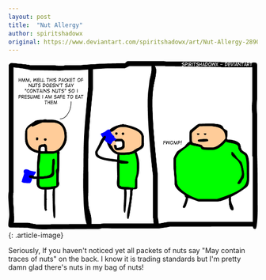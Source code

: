 ```yaml
---
layout: post
title:  "Nut Allergy"
author: spiritshadowx
original: https://www.deviantart.com/spiritshadowx/art/Nut-Allergy-289048292
---
```


![](/assets/img/2012-03-07.webp)
{: .article-image}

Seriously, If you haven't noticed yet all packets of nuts say "May contain traces of nuts" on the back. I know it is trading standards but I'm pretty damn glad there's nuts in my bag of nuts!
